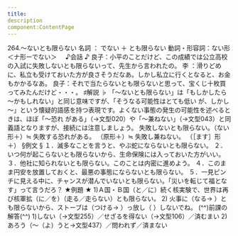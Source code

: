 ```yaml
---
title:
description
component:ContentPage
---
```



264.～ないとも限らない
名詞 ： でない ＋ とも限らない
動詞・形容詞：ない形 ＜ナ形ーでない＞    
♪会話 ♪
良子：小平のことだけど、この成績では公立高校の入試に失敗しないとも限らないって、先生から言われたの。 李 ：滑りどめに、私立も受けておいた方が良さそうだなあ。しかし私立に行くとなると、お金もかかるなあ。 良子：それで当たらないとも限らないと思って、宝くじ十枚買ってみたんだけど・・・。
♯解説 ♭
「～ないとも限らない」は「もしかしたら～かもしれない」と同じ意味ですが、「そうなる可能性はとても低い が、しかし～」という懐疑的語感を持つ表現です。よくない事態の発生の可能性を述べるときは、ほぼ「～恐れ がある」（→文型020）や「～兼ねない」（→文型043）と同義語となりますが、接続には注意しましょう。
失敗しないとも限らない。（ない形＋）≒ 失敗する恐れがある。 （原形＋）≒ 失敗し兼ねない。
（［ます］形＋）
§例文 §
１．滅多なことを言うと、やぶ蛇にならないとも限らない。
２．いつ何が起こらないとも限らないから、生命保険には入っておいた方がいい。
３．他社に知られないとも限らない。このことは内密に進めよう。
４．このまま円安を放置しておくと、最悪の事態にならないとも限らない。
５．一見ピンチに見える中に、チャンスが潜んでいないとも限らない。「災いを転じて福となす」って言うだろ？
★例題 ★
1)Ａ国・Ｂ国（と／に）続く核実験で、世界は再び核軍拡（に／を）（走る／走らない）とも限らない。
2) 火事に（なる→ ）とも限らないから、ストーブは（つける→ ）っ放し（ ）しないでね。
(^^)前課の解答(^^)
1)しない（→文型255）／せざるを得ない（→文型106）／済むまい
2)あろう（～（よ）うと→文型437）／問われず／済まない
